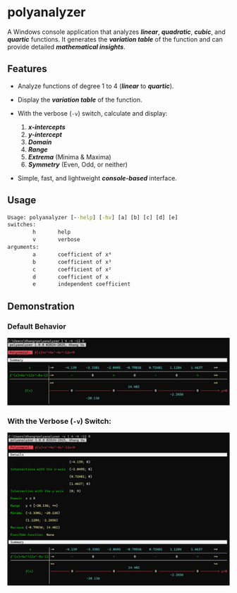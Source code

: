 ﻿# polyanalyzer

A Windows console application that analyzes **_linear_**, **_quadratic_**, **_cubic_**, and **_quartic_** functions. It generates the **_variation table_** of the function and can provide detailed **_mathematical insights_**.

## Features

-   Analyze functions of degree 1 to 4 (**_linear_** to **_quartic_**).
-   Display the **_variation table_** of the function.
-   With the verbose (`-v`) switch, calculate and display:
    
    1.  **_x-intercepts_**
    2.  **_y-intercept_**
    3.  **_Domain_**
    4.  **_Range_**
    5.  **_Extrema_** (Minima & Maxima)
    6.  **_Symmetry_** (Even, Odd, or neither)

-   Simple, fast, and lightweight **_console-based_** interface.

## Usage

```cmd
Usage: polyanalyzer [--help] [-hv] [a] [b] [c] [d] [e]
switches:
        h       help
        v       verbose
arguments:
        a       coefficient of x⁴
        b       coefficient of x³
        c       coefficient of x²
        d       coefficient of x
        e       independent coefficient
```

## Demonstration

### Default Behavior

![Default Behavior](!docs/Default%20Behavior.png)

### With the Verbose (`-v`) Switch:

![Verbose](!docs/Verbose.png)